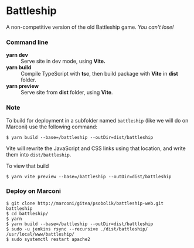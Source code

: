# Battleship
A non-competitive version of the old Battleship game. <i>You can't lose!</i>

### Command line
<dl>
<dt><b>yarn dev</b></dt><dd>Serve site in dev mode, using <b>Vite.</b></dd>
<dt><b>yarn build</b></dt><dd>Compile TypeScript with <b>tsc</b>, then build package with <b>Vite</b> in <b>dist</b> folder.</dd>
<dt><b>yarn preview</b></dt><dd>Serve site from <b>dist</b> folder, using <b>Vite</b>.</dd>
</dl>

### Note
To build for deployment in a subfolder named `battleship` (like we will do on Marconi) use the following command: 

`$ yarn build --base=/battleship --outDir=dist/battleship`

Vite will rewrite the JavaScript and CSS links using that location, and write them into `dist/battleship`. 

To view that build

`$ yarn vite preview --base=/battleship --outDir=dist/battleship`

### Deploy on Marconi

```
$ git clone http://marconi/gitea/psobolik/battleship-web.git battleship
$ cd battleship/
$ yarn
$ yarn build --base=/battleship --outDir=dist/battleship
$ sudo -u jenkins rsync --recursive ./dist/battleship/ /usr/local/www/battleship/
$ sudo systemctl restart apache2
```
